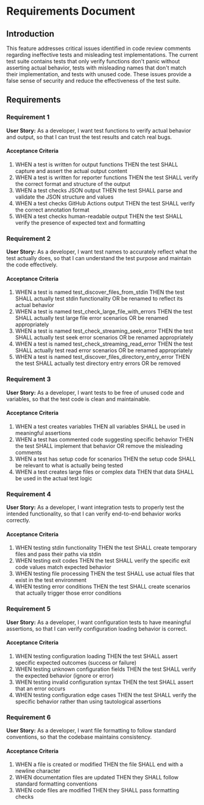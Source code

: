 # Requirements Document

## Introduction

This feature addresses critical issues identified in code review comments regarding ineffective tests and misleading test implementations. The current test suite contains tests that only verify functions don't panic without asserting actual behavior, tests with misleading names that don't match their implementation, and tests with unused code. These issues provide a false sense of security and reduce the effectiveness of the test suite.

## Requirements

### Requirement 1

**User Story:** As a developer, I want test functions to verify actual behavior and output, so that I can trust the test results and catch real bugs.

#### Acceptance Criteria

1. WHEN a test is written for output functions THEN the test SHALL capture and assert the actual output content
2. WHEN a test is written for reporter functions THEN the test SHALL verify the correct format and structure of the output
3. WHEN a test checks JSON output THEN the test SHALL parse and validate the JSON structure and values
4. WHEN a test checks GitHub Actions output THEN the test SHALL verify the correct annotation format
5. WHEN a test checks human-readable output THEN the test SHALL verify the presence of expected text and formatting

### Requirement 2

**User Story:** As a developer, I want test names to accurately reflect what the test actually does, so that I can understand the test purpose and maintain the code effectively.

#### Acceptance Criteria

1. WHEN a test is named test_discover_files_from_stdin THEN the test SHALL actually test stdin functionality OR be renamed to reflect its actual behavior
2. WHEN a test is named test_check_large_file_with_errors THEN the test SHALL actually test large file error scenarios OR be renamed appropriately
3. WHEN a test is named test_check_streaming_seek_error THEN the test SHALL actually test seek error scenarios OR be renamed appropriately
4. WHEN a test is named test_check_streaming_read_error THEN the test SHALL actually test read error scenarios OR be renamed appropriately
5. WHEN a test is named test_discover_files_directory_entry_error THEN the test SHALL actually test directory entry errors OR be removed

### Requirement 3

**User Story:** As a developer, I want tests to be free of unused code and variables, so that the test code is clean and maintainable.

#### Acceptance Criteria

1. WHEN a test creates variables THEN all variables SHALL be used in meaningful assertions
2. WHEN a test has commented code suggesting specific behavior THEN the test SHALL implement that behavior OR remove the misleading comments
3. WHEN a test has setup code for scenarios THEN the setup code SHALL be relevant to what is actually being tested
4. WHEN a test creates large files or complex data THEN that data SHALL be used in the actual test logic

### Requirement 4

**User Story:** As a developer, I want integration tests to properly test the intended functionality, so that I can verify end-to-end behavior works correctly.

#### Acceptance Criteria

1. WHEN testing stdin functionality THEN the test SHALL create temporary files and pass their paths via stdin
2. WHEN testing exit codes THEN the test SHALL verify the specific exit code values match expected behavior
3. WHEN testing file processing THEN the test SHALL use actual files that exist in the test environment
4. WHEN testing error conditions THEN the test SHALL create scenarios that actually trigger those error conditions

### Requirement 5

**User Story:** As a developer, I want configuration tests to have meaningful assertions, so that I can verify configuration loading behavior is correct.

#### Acceptance Criteria

1. WHEN testing configuration loading THEN the test SHALL assert specific expected outcomes (success or failure)
2. WHEN testing unknown configuration fields THEN the test SHALL verify the expected behavior (ignore or error)
3. WHEN testing invalid configuration syntax THEN the test SHALL assert that an error occurs
4. WHEN testing configuration edge cases THEN the test SHALL verify the specific behavior rather than using tautological assertions

### Requirement 6

**User Story:** As a developer, I want file formatting to follow standard conventions, so that the codebase maintains consistency.

#### Acceptance Criteria

1. WHEN a file is created or modified THEN the file SHALL end with a newline character
2. WHEN documentation files are updated THEN they SHALL follow standard formatting conventions
3. WHEN code files are modified THEN they SHALL pass formatting checks
